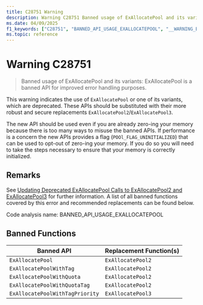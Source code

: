```yaml
---
title: C28751 Warning
description: Warning C28751 Banned usage of ExAllocatePool and its variants.
ms.date: 04/09/2025
f1_keywords: ["C28751", "BANNED_API_USAGE_EXALLOCATEPOOL", "__WARNING_BANNED_API_USAGE_EXALLOCATEPOOL"]
ms.topic: reference
---
```

# Warning C28751

> Banned usage of ExAllocatePool and its variants: ExAllocatePool is a banned API for improved error handling purposes.

This warning indicates the use of `ExAllocatePool` or one of its variants, which are deprecated. These APIs should be substituted with their more robust and secure replacements `ExAllocatePool2`/`ExAllocatePool3`.

The new API should be used even if you are already zero-ing your memory because there is too many ways to misuse the banned APIs. If performance is a concern the new APIs provides a flag (`POOl_FLAG_UNINITIALIZED`) that can be used to opt-out of zero-ing your memory. If you do so you will need to take the steps necessary to ensure that your memory is correctly initialized.

## Remarks

See [Updating Deprecated ExAllocatePool Calls to ExAllocatePool2 and ExAllocatePool3](../kernel/updating-deprecated-exallocatepool-calls.md) for further information. A list of all banned functions covered by this error and recommended replacements can be found below.

Code analysis name: BANNED_API_USAGE_EXALLOCATEPOOL

## Banned Functions 

| Banned API | Replacement Function(s) |
| -----------|----------------|
|```ExAllocatePool```| ```ExAllocatePool2``` |
|```ExAllocatePoolWithTag```| ```ExAllocatePool2```|
|```ExAllocatePoolWithQuota```| ```ExAllocatePool2```|
|```ExAllocatePoolWithQuotaTag```| ```ExAllocatePool2```|
|```ExAllocatePoolWithTagPriority```| ```ExAllocatePool3```|
